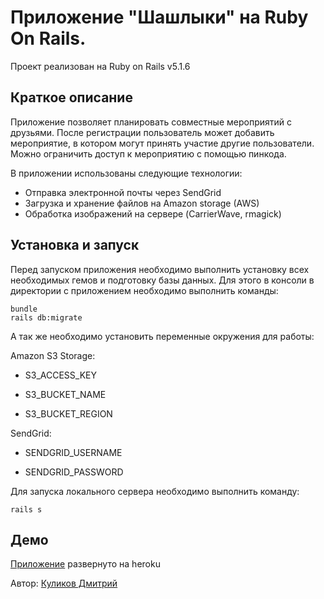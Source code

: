 # Приложение "Шашлыки" на Ruby On Rails.

Проект реализован на Ruby on Rails v5.1.6

## Краткое описание

Приложение позволяет планировать совместные мероприятий c друзьями. После регистрации пользователь может добавить мероприятие, в котором могут принять участие другие пользователи. Можно ограничить  доступ к мероприятию с помощью пинкода.

В приложении использованы следующие технологии:

 - Отправка электронной почты через SendGrid
 - Загрузка и хранение файлов на Amazon storage (AWS)
 - Обработка изображений на сервере (CarrierWave, rmagick)

## Установка и запуск
Перед запуском приложения необходимо выполнить установку всех необходимых гемов и подготовку базы данных. Для этого в консоли в директории с приложением необходимо выполнить команды:

    bundle
    rails db:migrate

А так же необходимо установить переменные окружения для работы:

Amazon S3 Storage:
    
 - S3_ACCESS_KEY
    
 - S3_BUCKET_NAME
    
 - S3_BUCKET_REGION


SendGrid:

 - SENDGRID_USERNAME
   
 - SENDGRID_PASSWORD

Для запуска локального сервера необходимо выполнить команду:

    rails s

## Демо
[Приложение](https://bbqdimaon.herokuapp.com/) развернуто на heroku

Автор:  [Куликов Дмитрий](https://github.com/Dimaon)
